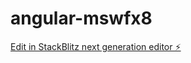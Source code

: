 # angular-mswfx8

[Edit in StackBlitz next generation editor ⚡️](https://stackblitz.com/~/github.com/Ashish0309-K/angular-mswfx8)